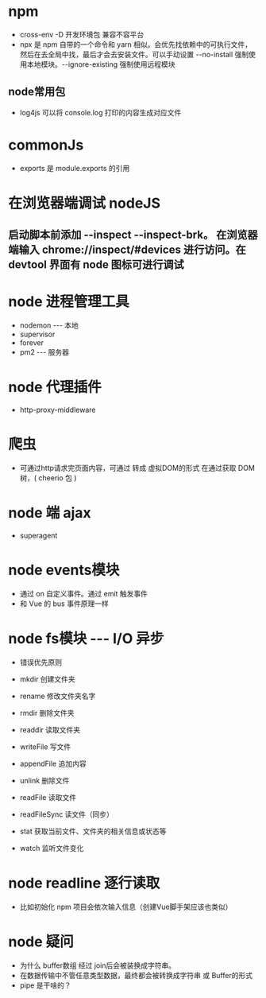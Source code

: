 # npm
- cross-env -D 开发环境包 兼容不容平台
- npx 是 npm 自带的一个命令和 yarn 相似。会优先找依赖中的可执行文件，然后在去全局中找，最后才会去安装文件。可以手动设置 --no-install 强制使用本地模块。--ignore-existing 强制使用远程模块 
## node常用包
- log4js 可以将 console.log 打印的内容生成对应文件

# commonJs
- exports 是 module.exports 的引用

# 在浏览器端调试 nodeJS
## 启动脚本前添加 --inspect --inspect-brk。 在浏览器端输入 chrome://inspect/#devices 进行访问。在 devtool 界面有 node 图标可进行调试

# node 进程管理工具
- nodemon --- 本地
- supervisor
- forever
- pm2 --- 服务器

# node 代理插件
- http-proxy-middleware

# 爬虫
- 可通过http请求完页面内容，可通过 转成 虚拟DOM的形式 在通过获取 DOM 树，( cheerio 包 )

# node 端 ajax
- superagent

# node events模块
- 通过 on 自定义事件。通过 emit 触发事件
- 和 Vue 的 bus 事件原理一样

# node fs模块 --- I/O 异步
- 错误优先原则
- mkdir 创建文件夹
- rename 修改文件夹名字
- rmdir 删除文件夹
- readdir 读取文件夹

- writeFile 写文件
- appendFile 追加内容
- unlink 删除文件
- readFile 读取文件
- readFileSync 读文件（同步）
- stat 获取当前文件、文件夹的相关信息或状态等
- watch 监听文件变化

# node readline 逐行读取
- 比如初始化 npm 项目会依次输入信息（创建Vue脚手架应该也类似）

# node 疑问 
- 为什么 buffer数组 经过 join后会被装换成字符串。
- 在数据传输中不管任意类型数据，最终都会被转换成字符串 或 Buffer的形式 
- pipe 是干啥的？